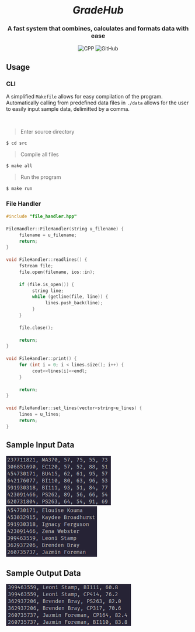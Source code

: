 <div align="center">
  
# _GradeHub_

### A fast system that combines, calculates and formats data with ease
![CPP](https://img.shields.io/badge/C%2B%2B-00599C?style=for-the-badge&logo=c%2B%2B&logoColor=white)
![GitHub](https://img.shields.io/github/license/noy00y/Software-Engineering-Project?style=flat-square)

</div>


## Usage

### CLI

A simplified `Makefile` allows for easy compilation of the program. <br/>
Automatically calling from predefined data files in `./data` allows for the user to easily input sample data, delimitted by a comma.

<br/>

> Enter source directory
```sh
$ cd src
```

> Compile all files
```sh
$ make all
```
> Run the program
```sh
$ make run
```

### File Handler

```cpp
#include "file_handler.hpp"

FileHandler::FileHandler(string u_filename) {
     filename = u_filename; 
     return;
}

void FileHandler::readlines() {
     fstream file; 
     file.open(filename, ios::in);

     if (file.is_open()) {
          string line;
          while (getline(file, line)) {
               lines.push_back(line);
          }
     }

     file.close();

     return;
}

void FileHandler::print() {
     for (int i = 0; i < lines.size(); i++) {
          cout<<lines[i]<<endl;
     }

     return;
}

void FileHandler::set_lines(vector<string>u_lines) {
     lines = u_lines;
     return;
}
```

## Sample Input Data
<img src="./screenshots/sample_course_file.png">
<img src="./screenshots/sample_name_file.png">

## Sample Output Data
<img src="./screenshots/sample_output.png">